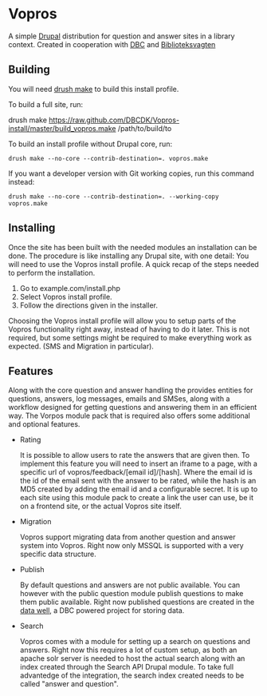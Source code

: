 Vopros
======

A simple [Drupal][] distribution for question and answer sites in a library
context. Created in cooperation with [DBC][] and [Biblioteksvagten][]

Building
--------

You will need [drush make][] to build this install profile.

To build a full site, run:

   drush make https://raw.github.com/DBCDK/Vopros-install/master/build_vopros.make /path/to/build/to

To build an install profile without Drupal core, run:

    drush make --no-core --contrib-destination=. vopros.make

If you want a developer version with Git working copies, run this
command instead:

    drush make --no-core --contrib-destination=. --working-copy vopros.make

Installing
----------

Once the site has been built with the needed modules an installation can
be done. The procedure is like installing any Drupal site, with one
detail: You will need to use the Vopros install profile. A quick recap
of the steps needed to perform the installation.

1. Go to example.com/install.php
2. Select Vopros install profile.
3. Follow the directions given in the installer.

Choosing the Vopros install profile will allow you to setup parts of the
Vopros functionality right away, instead of having to do it later. This
is not required, but some settings might be required to make everything
work as expected. (SMS and Migration in particular).

Features
--------

Along with the core question and answer handling the provides entities
for questions, answers, log messages, emails and SMSes, along with a
workflow designed for getting questions and answering them in an
efficient way. The Vorpos module pack that is required also offers some
additional and optional features.

* Rating
  
  It is possible to allow users to rate the answers that are given
  then. To implement this feature you will need to insert an iframe to
  a page, with a specific url of vopros/feedback/[email id]/[hash].
  Where the email id is the id of the email sent with the answer to be
  rated, while the hash is an MD5 created by adding the email id and a
  configurable secret. It is up to each site using this module pack to
  create a link the user can use, be it on a frontend site, or the
  actual Vopros site itself.

* Migration
  
  Vopros support migrating data from another question and answer
  system into Vopros. Right now only MSSQL is supported with a very
  specific data structure.

* Publish
  
  By default questions and answers are not public available. You can
  however with the public question module publish questions to make
  them public available. Right now published questions are created in
  the [data well][], a DBC powered project for storing data.

* Search
  
  Vopros comes with a module for setting up a search on questions and
  answers. Right now this requires a lot of custom setup, as both an
  apache solr server is needed to host the actual search along with an
  index created through the Search API Drupal module. To take full
  advantedge of the integration, the search index created needs to be
  called "answer and question".

[Drupal]: http://drupal.org/
[drush make]: http://drupal.org/project/drush_make
[DBC]: http://dbc.dk
[Biblioteksvagten]: http://biblioteksvagten.dk
[data well]: http://www.dbc.dk/produkter/alfabetisk-oversigt-over-alle-produkter/databrond


